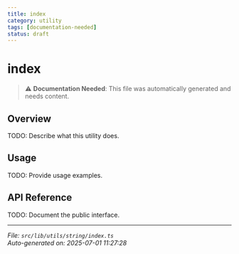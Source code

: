 ```yaml
---
title: index
category: utility
tags: [documentation-needed]
status: draft
---
```


# index

> ⚠️ **Documentation Needed**: This file was automatically generated and needs content.

## Overview

TODO: Describe what this utility does.

## Usage

TODO: Provide usage examples.

## API Reference

TODO: Document the public interface.

---

*File: `src/lib/utils/string/index.ts`*  
*Auto-generated on: 2025-07-01 11:27:28*

